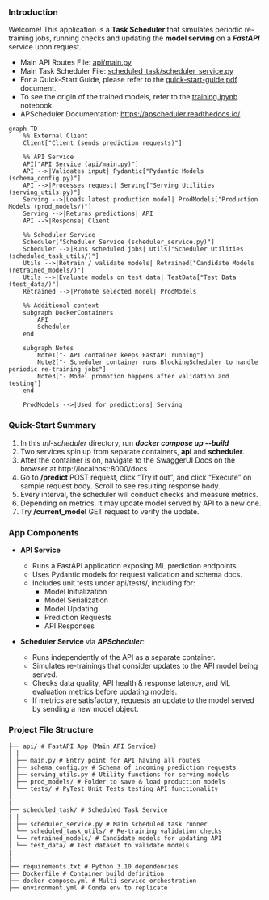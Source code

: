 ### Introduction

Welcome! This application is a **Task Scheduler** that simulates periodic re-training jobs, running checks and updating the **model serving** on a **_FastAPI_** service upon request.

- Main API Routes File: [api/main.py](api/main.py)
- Main Task Scheduler File: [scheduled_task/scheduler_service.py](scheduled_task/scheduler_service.py)
- For a Quick-Start Guide, please refer to the [quick-start-guide.pdf](quick-start-guide.pdf) document.
- To see the origin of the trained models, refer to the [training.ipynb](training.ipynb) notebook.
- APScheduler Documentation: https://apscheduler.readthedocs.io/

```
graph TD
    %% External Client
    Client["Client (sends prediction requests)"]

    %% API Service
    API["API Service (api/main.py)"]
    API -->|Validates input| Pydantic["Pydantic Models (schema_config.py)"]
    API -->|Processes request| Serving["Serving Utilities (serving_utils.py)"]
    Serving -->|Loads latest production model| ProdModels["Production Models (prod_models/)"]
    Serving -->|Returns predictions| API
    API -->|Response| Client

    %% Scheduler Service
    Scheduler["Scheduler Service (scheduler_service.py)"]
    Scheduler -->|Runs scheduled jobs| Utils["Scheduler Utilities (scheduled_task_utils/)"]
    Utils -->|Retrain / validate models| Retrained["Candidate Models (retrained_models/)"]
    Utils -->|Evaluate models on test data| TestData["Test Data (test_data/)"]
    Retrained -->|Promote selected model| ProdModels

    %% Additional context
    subgraph DockerContainers
        API
        Scheduler
    end

    subgraph Notes
        Note1["- API container keeps FastAPI running"]
        Note2["- Scheduler container runs BlockingScheduler to handle periodic re-training jobs"]
        Note3["- Model promotion happens after validation and testing"]
    end

    ProdModels -->|Used for predictions| Serving
```

### Quick-Start Summary

1. In this _ml-scheduler_ directory, run **_docker compose up --build_**
2. Two services spin up from separate containers, **api** and **scheduler**.
3. After the container is on, navigate to the SwaggerUI Docs on the browser at http://localhost:8000/docs
4. Go to **/predict** POST request, click “Try it out”, and click “Execute” on sample request body. Scroll to see resulting response body.
5. Every interval, the scheduler will conduct checks and measure metrics.
6. Depending on metrics, it may update model served by API to a new one.
7. Try **/current_model** GET request to verify the update.

### App Components

- **API Service**

  - Runs a FastAPI application exposing ML prediction endpoints.
  - Uses Pydantic models for request validation and schema docs.
  - Includes unit tests under api/tests/, including for:
    - Model Initialization
    - Model Serialization
    - Model Updating
    - Prediction Requests
    - API Responses

- **Scheduler Service** via **_APScheduler_**:
  - Runs independently of the API as a separate container.
  - Simulates re-trainings that consider updates to the API model being served.
  - Checks data quality, API health & response latency, and ML evaluation metrics before updating models.
  - If metrics are satisfactory, requests an update to the model served by sending a new model object.

### Project File Structure

```
├── api/ # FastAPI App (Main API Service)
│ |
│ ├── main.py # Entry point for API having all routes
│ ├── schema_config.py # Schema of incoming prediction requests
│ ├── serving_utils.py # Utility functions for serving models
│ ├── prod_models/ # Folder to save & load production models
│ └── tests/ # PyTest Unit Tests testing API functionality
│
|
├── scheduled_task/ # Scheduled Task Service
| |
│ ├── scheduler_service.py # Main scheduled task runner
│ └── scheduled_task_utils/ # Re-training validation checks
│ └── retrained_models/ # Candidate models for updating API
│ └── test_data/ # Test dataset to validate models
|
|
├── requirements.txt # Python 3.10 dependencies
├── Dockerfile # Container build definition
├── docker-compose.yml # Multi-service orchestration
├── environment.yml # Conda env to replicate
```
